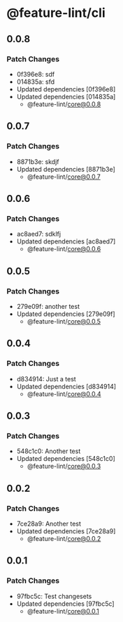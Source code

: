 # @feature-lint/cli

## 0.0.8

### Patch Changes

- 0f396e8: sdf
- 014835a: sfd
- Updated dependencies [0f396e8]
- Updated dependencies [014835a]
  - @feature-lint/core@0.0.8

## 0.0.7

### Patch Changes

- 8871b3e: skdjf
- Updated dependencies [8871b3e]
  - @feature-lint/core@0.0.7

## 0.0.6

### Patch Changes

- ac8aed7: sdklfj
- Updated dependencies [ac8aed7]
  - @feature-lint/core@0.0.6

## 0.0.5

### Patch Changes

- 279e09f: another test
- Updated dependencies [279e09f]
  - @feature-lint/core@0.0.5

## 0.0.4

### Patch Changes

- d834914: Just a test
- Updated dependencies [d834914]
  - @feature-lint/core@0.0.4

## 0.0.3

### Patch Changes

- 548c1c0: Another test
- Updated dependencies [548c1c0]
  - @feature-lint/core@0.0.3

## 0.0.2

### Patch Changes

- 7ce28a9: Another test
- Updated dependencies [7ce28a9]
  - @feature-lint/core@0.0.2

## 0.0.1

### Patch Changes

- 97fbc5c: Test changesets
- Updated dependencies [97fbc5c]
  - @feature-lint/core@0.0.1
